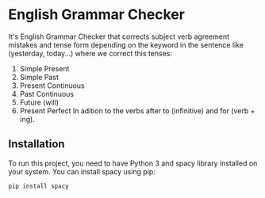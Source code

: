 # English Grammar Checker
It's English Grammar Checker that corrects subject verb agreement mistakes and tense form depending on the keyword in the sentence like (yesterday, today...) where we correct this tenses: 
1. Simple Present
2. Simple Past
3. Present Continuous
4. Past Continuous
5. Future (will)
6. Present Perfect
In adition to the verbs after to (infinitive) and for (verb + ing).

## Installation

To run this project, you need to have Python 3 and spacy library installed on your system. You can install spacy using pip:

```bash
pip install spacy
```
